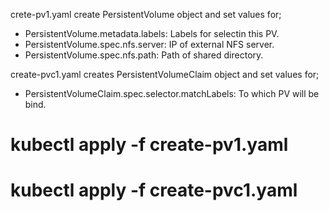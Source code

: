 crete-pv1.yaml create PersistentVolume object and set values for;

- PersistentVolume.metadata.labels: Labels for selectin this PV.
- PersistentVolume.spec.nfs.server: IP of external NFS server.
- PersistentVolume.spec.nfs.path: Path of shared directory.

create-pvc1.yaml creates PersistentVolumeClaim object and set values for; 

- PersistentVolumeClaim.spec.selector.matchLabels: To which PV will be bind.


# kubectl apply -f create-pv1.yaml
# kubectl apply -f create-pvc1.yaml
